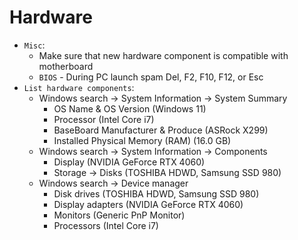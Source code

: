 # Hardware
* `Misc`:
  * Make sure that new hardware component is compatible with motherboard
  * `BIOS` - During PC launch spam Del, F2, F10, F12, or Esc
* `List hardware components`:
  * Windows search -> System Information -> System Summary
    * OS Name & OS Version (Windows 11)
    * Processor (Intel Core i7)
    * BaseBoard Manufacturer & Produce (ASRock X299)
    * Installed Physical Memory (RAM) (16.0 GB)
  * Windows search -> System Information -> Components
    * Display (NVIDIA GeForce RTX 4060)
    * Storage -> Disks (TOSHIBA HDWD, Samsung SSD 980)
  * Windows search -> Device manager
    * Disk drives (TOSHIBA HDWD, Samsung SSD 980)
    * Display adapters (NVIDIA GeForce RTX 4060)
    * Monitors (Generic PnP Monitor)
    * Processors (Intel Core i7)
